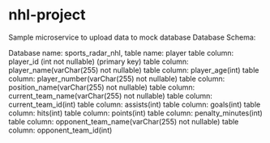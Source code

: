 # nhl-project
Sample microservice to upload data to mock database
Database Schema: 

Database name: sports_radar_nhl,
table name: player 
table column: player_id (int not nullable) (primary key)
table column: player_name(varChar(255) not nullable)
table column: player_age(int)
table column: player_number(varChar(255) not nullable)
table column: position_name(varChar(255) not nullable)
table column: current_team_name(varChar(255) not nullable)
table column: current_team_id(int)
table column: assists(int)
table column: goals(int)
table column: hits(int)
table column: points(int)
table column: penalty_minutes(int)
table column: opponent_team_name(varChar(255) not nullable)
table column: opponent_team_id(int)
